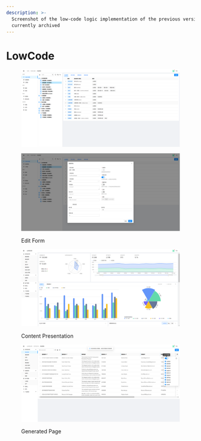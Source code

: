 ```yaml
---
description: >-
  Screenshot of the low-code logic implementation of the previous version,
  currently archived
---
```


# LowCode

<figure><img src=".gitbook/assets/lowcode-1.png" alt=""><figcaption></figcaption></figure>

<figure><img src=".gitbook/assets/lowcode-2.png" alt=""><figcaption><p>Edit Form</p></figcaption></figure>

<figure><img src=".gitbook/assets/lowcode-3.png" alt=""><figcaption><p>Content Presentation</p></figcaption></figure>

<figure><img src=".gitbook/assets/lowcode-4.png" alt=""><figcaption><p>Generated Page</p></figcaption></figure>
